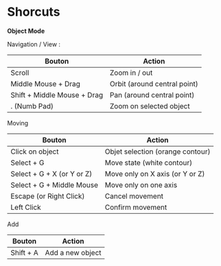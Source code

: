 # Shorcuts

**Object Mode**

Navigation / View :

| Bouton                      | Action                       |
| --------------------------- | ---------------------------- |
| Scroll                      | Zoom in / out                |
| Middle Mouse + Drag         | Orbit (around central point) |
| Shift + Middle Mouse + Drag | Pan (around central point)   |
| . (Numb Pad)                | Zoom on selected object      |

Moving&#x20;

| Bouton                     | Action                           |
| -------------------------- | -------------------------------- |
| Click on object            | Objet selection (orange contour) |
| Select + G                 | Move state (white contour)       |
| Select + G + X (or Y or Z) | Move only on X axis (or Y or Z)  |
| Select + G + Middle Mouse  | Move only on one axis            |
| Escape (or Right Click)    | Cancel movement                  |
| Left Click                 | Confirm movement                 |

Add

| Bouton    | Action           |
| --------- | ---------------- |
| Shift + A | Add a new object |
